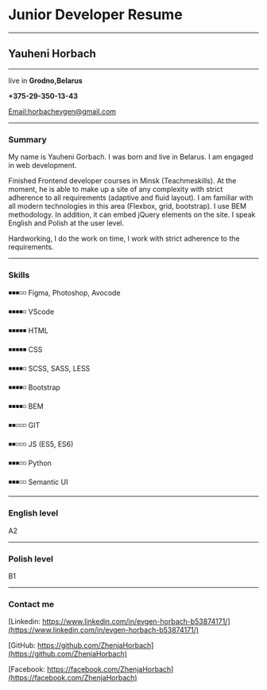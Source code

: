 # Junior Developer Resume

---

## Yauheni Horbach 

---

live in **Grodno,Belarus**

**+375-29-350-13-43**

[Email:horbachevgen@gmail.com](horbachevgen@gmail.com)

---

### Summary 

My name is Yauheni Gorbach. I was born and live in Belarus. I am engaged in web development. 

Finished Frontend developer courses in Minsk (Teachmeskills). At the moment, he is able to make up a site of any complexity with strict adherence to all requirements (adaptive and fluid layout). I am familiar with all modern technologies in this area (Flexbox, grid, bootstrap). I use BEM methodology. In addition, it can embed jQuery elements on the site. I speak English and Polish at the user level.

Hardworking, I do the work on time, I work with strict adherence to the requirements.

---

### Skills

◾◾◾◽◽ Figma, Photoshop, Avocode

◾◾◾◾◽ VScode

◾◾◾◾◾ HTML

◾◾◾◾◾ CSS

◾◾◾◾◽ SCSS, SASS, LESS

◾◾◾◾◽ Bootstrap 

◾◾◾◾◽ BEM

◾◾◽◽◽ GIT

◾◾◽◽◽ JS (ES5, ES6)

◾◾◾◽◽ Python

◾◾◾◽◽ Semantic UI


---

### English level 

A2

---

### Polish level 

B1

---

### Contact me

[Linkedin: https://www.linkedin.com/in/evgen-horbach-b53874171/](https://www.linkedin.com/in/evgen-horbach-b53874171/)

[GitHub: https://github.com/ZhenjaHorbach](https://github.com/ZhenjaHorbach)

[Facebook: https://facebook.com/ZhenjaHorbach](https://facebook.com/ZhenjaHorbach)